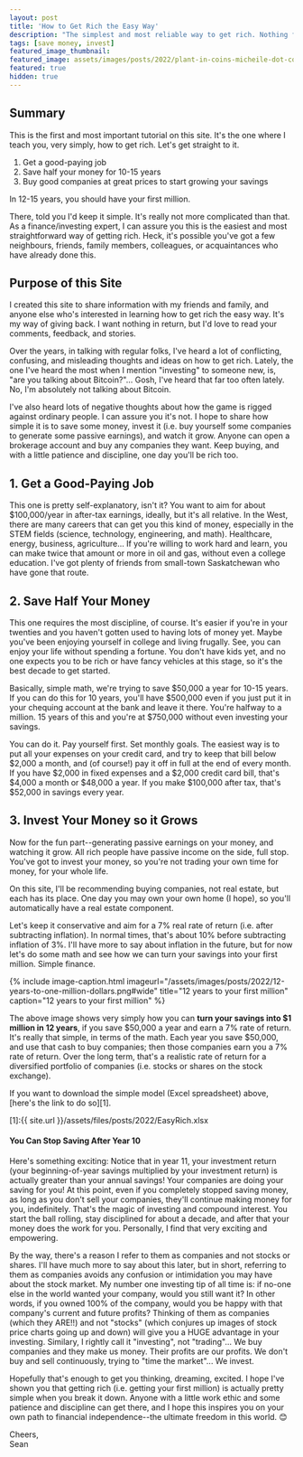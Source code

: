 ```yaml
---
layout: post
title: 'How to Get Rich the Easy Way'
description: "The simplest and most reliable way to get rich. Nothing fancy. Just solid financial advice on how to make your first million."
tags: [save money, invest]
featured_image_thumbnail:
featured_image: assets/images/posts/2022/plant-in-coins-micheile-dot-com-SoT4-mZhyhE-unsplash.jpg
featured: true
hidden: true
---
```


## Summary

This is the first and most important tutorial on this site. It's the one where I teach you, very simply, how to get rich. Let's get straight to it.

1. Get a good-paying job
1. Save half your money for 10-15 years
1. Buy good companies at great prices to start growing your savings

In 12-15 years, you should have your first million. 

There, told you I'd keep it simple. It's really not more complicated than that. As a finance/investing expert, I can assure you this is the easiest and most straightforward way of getting rich. Heck, it's possible you've got a few neighbours, friends, family members, colleagues, or acquaintances who have already done this.

## Purpose of this Site

I created this site to share information with my friends and family, and anyone else who's interested in learning how to get rich the easy way. It's my way of giving back. I want nothing in return, but I'd love to read your comments, feedback, and stories. 

Over the years, in talking with regular folks, I've heard a lot of conflicting, confusing, and misleading thoughts and ideas on how to get rich. Lately, the one I've heard the most when I mention "investing" to someone new, is, "are you talking about Bitcoin?"... Gosh, I've heard that far too often lately. No, I'm absolutely not talking about Bitcoin. 

I've also heard lots of negative thoughts about how the game is rigged against ordinary people. I can assure you it's not. I hope to share how simple it is to save some money, invest it (i.e. buy yourself some companies to generate some passive earnings), and watch it grow. Anyone can open a brokerage account and buy any companies they want. Keep buying, and with a little patience and discipline, one day you'll be rich too.

## 1. Get a Good-Paying Job

This one is pretty self-explanatory, isn't it? You want to aim for about $100,000/year in after-tax earnings, ideally, but it's all relative. In the West, there are many careers that can get you this kind of money, especially in the STEM fields (science, technology, engineering, and math). Healthcare, energy, business, agriculture... If you're willing to work hard and learn, you can make twice that amount or more in oil and gas, without even a college education. I've got plenty of friends from small-town Saskatchewan who have gone that route. 

## 2. Save Half Your Money

This one requires the most discipline, of course. It's easier if you're in your twenties and you haven't gotten used to having lots of money yet. Maybe you've been enjoying yourself in college and living frugally. See, you can enjoy your life without spending a fortune. You don't have kids yet, and no one expects you to be rich or have fancy vehicles at this stage, so it's the best decade to get started. 

Basically, simple math, we're trying to save $50,000 a year for 10-15 years. If you can do this for 10 years, you'll have $500,000 even if you just put it in your chequing account at the bank and leave it there. You're halfway to a million. 15 years of this and you're at $750,000 without even investing your savings.

You can do it. Pay yourself first. Set monthly goals. The easiest way is to put all your expenses on your credit card, and try to keep that bill below $2,000 a month, and (of course!) pay it off in full at the end of every month. If you have $2,000 in fixed expenses and a $2,000 credit card bill, that's $4,000 a month or $48,000 a year. If you make $100,000 after tax, that's $52,000 in savings every year. 

## 3. Invest Your Money so it Grows

Now for the fun part--generating passive earnings on your money, and watching it grow. All rich people have passive income on the side, full stop. You've got to invest your money, so you're not trading your own time for money, for your whole life. 

On this site, I'll be recommending buying companies, not real estate, but each has its place. One day you may own your own home (I hope), so you'll automatically have a real estate component. 

Let's keep it conservative and aim for a 7% real rate of return (i.e. after subtracting inflation). In normal times, that's about 10% before subtracting inflation of 3%. I'll have more to say about inflation in the future, but for now let's do some math and see how we can turn your savings into your first million. Simple finance.

{% include image-caption.html imageurl="/assets/images/posts/2022/12-years-to-one-million-dollars.png#wide" title="12 years to your first million" caption="12 years to your first million" %}

The above image shows very simply how you can **turn your savings into $1 million in 12 years**, if you save $50,000 a year and earn a 7% rate of return. It's really that simple, in terms of the math. Each year you save $50,000, and use that cash to buy companies; then those companies earn you a 7% rate of return. Over the long term, that's a realistic rate of return for a diversified portfolio of companies (i.e. stocks or shares on the stock exchange). 

If you want to download the simple model (Excel spreadsheet) above, [here's the link to do so][1].

[1]:{{ site.url }}/assets/files/posts/2022/EasyRich.xlsx

#### You Can Stop Saving After Year 10
Here's something exciting: Notice that in year 11, your investment return (your beginning-of-year savings multiplied by your investment return) is actually greater than your annual savings! Your companies are doing your saving for you! At this point, even if you completely stopped saving money, as long as you don't sell your companies, they'll continue making money for you, indefinitely. That's the magic of investing and compound interest. You start the ball rolling, stay disciplined for about a decade, and after that your money does the work for you. Personally, I find that very exciting and empowering.

By the way, there's a reason I refer to them as companies and not stocks or shares. I'll have much more to say about this later, but in short, referring to them as companies avoids any confusion or intimidation you may have about the stock market. My number one investing tip of all time is: if no-one else in the world wanted your company, would you still want it? In other words, if you owned 100% of the company, would you be happy with that company's current and future profits? Thinking of them as companies (which they ARE!!) and not "stocks" (which conjures up images of stock price charts going up and down) will give you a HUGE advantage in your investing. Similary, I rightly call it "investing", not "trading"... We buy companies and they make us money. Their profits are our profits. We don't buy and sell continuously, trying to "time the market"... We invest.

Hopefully that's enough to get you thinking, dreaming, excited. I hope I've shown you that getting rich (i.e. getting your first million) is actually pretty simple when you break it down. Anyone with a little work ethic and some patience and discipline can get there, and I hope this inspires you on your own path to financial independence--the ultimate freedom in this world. 😊

Cheers,<br>
Sean
